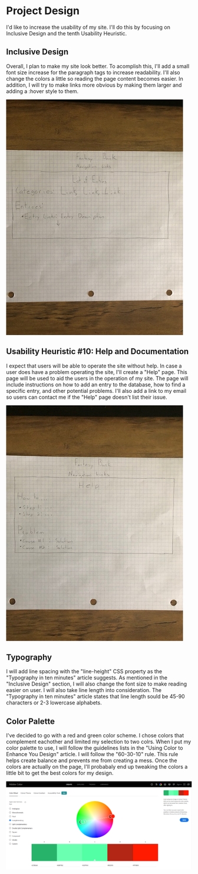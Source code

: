# Project Design
I'd like to increase the usability of my site. I'll do this by focusing on Inclusive Design and the tenth Usability Heuristic.

## Inclusive Design
Overall, I plan to make my site look better.  To acomplish this, I'll add a small font size increase for the paragraph tags to increase readability.  I'll also change the colors a little so reading the page content becomes easier.  In addition, I will try to make links more obvious by making them larger and adding a :hover style to them.

![Potential Changes to the List page](./FBListPageChange.jpg)

## Usability Heuristic #10: Help and Documentation
I expect that users will be able to operate the site without help.  In case a user does have a problem operating the site, I'll create a "Help" page.  This page will be used to aid the users in the operation of my site.  The page will include instructions on how to add an entry to the database, how to find a specific entry, and other potential problems.  I'll also add a link to my email so users can contact me if the "Help" page doesn't list their issue.

![Help page layout](./FBHelpPage.jpg)

## Typography
I will add line spacing with the "line-height" CSS property as the "Typography in ten minutes" article suggests.  As mentioned in the "Inclusive Design" section, I will also change the font size to make reading easier on user.  I will also take line length into consideration.  The "Typography in ten minutes" article states that line length sould be 45-90 characters or 2-3 lowercase alphabets.

## Color Palette
I've decided to go with a red and green color scheme.  I chose colors that complement eachother and limited my selection to two colrs.  When I put my color palette to use, I will follow the guidelines lists in the "Using Color to Enhance You Design" article.  I will follow the "60-30-10" rule.  This rule helps create balance and prevents me from creating a mess.  Once the colors are actually on the page, I'll probabaly end up tweaking the colors a little bit to get the best colors for my design.

![Color Palette](./colorPalette.png)